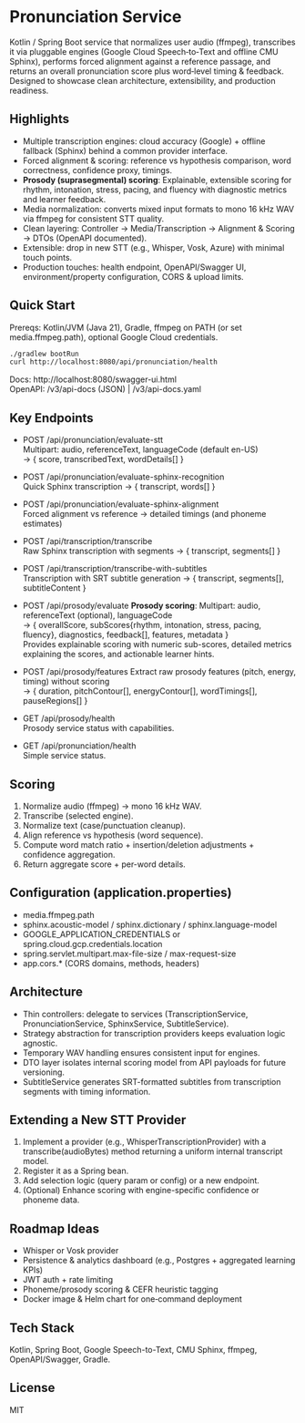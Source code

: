 # Pronunciation Service

Kotlin / Spring Boot service that normalizes user audio (ffmpeg), transcribes it via pluggable engines (Google Cloud Speech‑to‑Text and offline CMU Sphinx), performs forced alignment against a reference passage, and returns an overall pronunciation score plus word‑level timing & feedback. Designed to showcase clean architecture, extensibility, and production readiness.

## Highlights

- Multiple transcription engines: cloud accuracy (Google) + offline fallback (Sphinx) behind a common provider interface.
- Forced alignment & scoring: reference vs hypothesis comparison, word correctness, confidence proxy, timings.
- **Prosody (suprasegmental) scoring**: Explainable, extensible scoring for rhythm, intonation, stress, pacing, and fluency with diagnostic metrics and learner feedback.
- Media normalization: converts mixed input formats to mono 16 kHz WAV via ffmpeg for consistent STT quality.
- Clean layering: Controller → Media/Transcription → Alignment & Scoring → DTOs (OpenAPI documented).
- Extensible: drop in new STT (e.g., Whisper, Vosk, Azure) with minimal touch points.
- Production touches: health endpoint, OpenAPI/Swagger UI, environment/property configuration, CORS & upload limits.

## Quick Start

Prereqs: Kotlin/JVM (Java 21), Gradle, ffmpeg on PATH (or set media.ffmpeg.path), optional Google Cloud credentials.

```bash
./gradlew bootRun
curl http://localhost:8080/api/pronunciation/health
```

Docs: http://localhost:8080/swagger-ui.html  
OpenAPI: /v3/api-docs (JSON) | /v3/api-docs.yaml

## Key Endpoints

- POST /api/pronunciation/evaluate-stt  
  Multipart: audio, referenceText, languageCode (default en-US)  
  → { score, transcribedText, wordDetails[] }

- POST /api/pronunciation/evaluate-sphinx-recognition  
  Quick Sphinx transcription → { transcript, words[] }

- POST /api/pronunciation/evaluate-sphinx-alignment  
  Forced alignment vs reference → detailed timings (and phoneme estimates)

- POST /api/transcription/transcribe  
  Raw Sphinx transcription with segments → { transcript, segments[] }

- POST /api/transcription/transcribe-with-subtitles  
  Transcription with SRT subtitle generation → { transcript, segments[], subtitleContent }

- POST /api/prosody/evaluate
  **Prosody scoring**: Multipart: audio, referenceText (optional), languageCode  
  → { overallScore, subScores{rhythm, intonation, stress, pacing, fluency}, diagnostics, feedback[], features, metadata }  
  Provides explainable scoring with numeric sub-scores, detailed metrics explaining the scores, and actionable learner hints.

- POST /api/prosody/features 
  Extract raw prosody features (pitch, energy, timing) without scoring  
  → { duration, pitchContour[], energyContour[], wordTimings[], pauseRegions[] }

- GET /api/prosody/health  
  Prosody service status with capabilities.

- GET /api/pronunciation/health  
  Simple service status.

## Scoring

1. Normalize audio (ffmpeg) → mono 16 kHz WAV.  
2. Transcribe (selected engine).  
3. Normalize text (case/punctuation cleanup).  
4. Align reference vs hypothesis (word sequence).  
5. Compute word match ratio + insertion/deletion adjustments + confidence aggregation.  
6. Return aggregate score + per-word details.

## Configuration (application.properties)

- media.ffmpeg.path
- sphinx.acoustic-model / sphinx.dictionary / sphinx.language-model
- GOOGLE_APPLICATION_CREDENTIALS or spring.cloud.gcp.credentials.location
- spring.servlet.multipart.max-file-size / max-request-size
- app.cors.* (CORS domains, methods, headers)

## Architecture

- Thin controllers: delegate to services (TranscriptionService, PronunciationService, SphinxService, SubtitleService).
- Strategy abstraction for transcription providers keeps evaluation logic agnostic.
- Temporary WAV handling ensures consistent input for engines.
- DTO layer isolates internal scoring model from API payloads for future versioning.
- SubtitleService generates SRT-formatted subtitles from transcription segments with timing information.

## Extending a New STT Provider

1. Implement a provider (e.g., WhisperTranscriptionProvider) with a transcribe(audioBytes) method returning a uniform internal transcript model.  
2. Register it as a Spring bean.  
3. Add selection logic (query param or config) or a new endpoint.  
4. (Optional) Enhance scoring with engine-specific confidence or phoneme data.

## Roadmap Ideas

- Whisper or Vosk provider
- Persistence & analytics dashboard (e.g., Postgres + aggregated learning KPIs)
- JWT auth + rate limiting
- Phoneme/prosody scoring & CEFR heuristic tagging
- Docker image & Helm chart for one‑command deployment

## Tech Stack

Kotlin, Spring Boot, Google Speech-to-Text, CMU Sphinx, ffmpeg, OpenAPI/Swagger, Gradle.

## License

MIT
